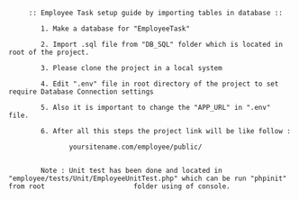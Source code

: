 
 
         :: Employee Task setup guide by importing tables in database ::
		 
			1. Make a database for "EmployeeTask"
			
			2. Import .sql file from "DB_SQL" folder which is located in root of the project.
			
			3. Please clone the project in a local system 

			4. Edit ".env" file in root directory of the project to set require Database Connection settings
			
			5. Also it is important to change the "APP_URL" in ".env" file.
			
			6. After all this steps the project link will be like follow :
			
			       yoursitename.com/employee/public/
				   
				   
			Note : Unit test has been done and located in "employee/tests/Unit/EmployeeUnitTest.php" which can be run "phpinit" from root                      folder using of console.
